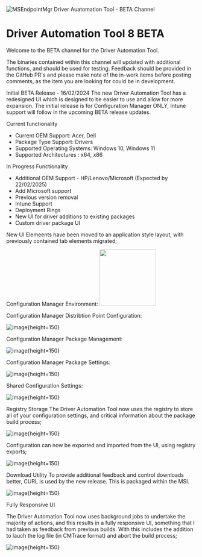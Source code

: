 ![MSEndpointMgr Driver Auatomation Tool - BETA Channel](https://msendpointmgr.com/wp-content/uploads/DAT/DAT1.jpg)

# Driver Automation Tool 8 BETA

Welcome to the BETA channel for the Driver Automation Tool.

The binaries contained within this channel will updated with additional functions, and should be used for testing. Feedback should be provided in the GitHub PR's and please make note of the in-work items before posting comments, as the item you are looking for could be in development.

Initial BETA Release - 16/02/2024
The new Driver Automation Tool has a redesigned UI which is designed to be easier to use and allow for more expansion. The initial release is for Configuration Manager ONLY, Intune support will follow in the upcoming BETA release updates. 

Current functionality
- Current OEM Support: Acer, Dell
- Package Type Support: Drivers
- Supported Operating Systems: Windows 10, Windows 11
- Supported Architectures : x64, x86

In Progress Functionality
- Additional OEM Support - HP/Lenovo/Microsoft (Expected by 22/02/2025)
- Add Microsoft support 
- Previous version removal 
- Intune Support
- Deployment Rings
- New UI for driver additions to existing packages
- Custom driver package UI

New UI
Elemeents have been moved to an application style layout, with previously contained tab elements migrated;

Configuration Manager Environment:
<img src="[http://....jpg](https://github.com/user-attachments/assets/1ba85731-6a47-4b14-8942-16b3f5cd8365)" height="150" />


Configuration Manager Distribtion Point Configuration:

![image](https://github.com/user-attachments/assets/c95bf097-ce65-4a70-9ead-eafcc518da80){height=150}

Configuration Manager Package Management:

![image](https://github.com/user-attachments/assets/110b948e-1a77-40e5-8f32-ee1aacf2561d){height=150}

Configuration Manager Package Settings:

![image](https://github.com/user-attachments/assets/709638f8-5e58-4d04-9908-62d1fcbeefe3){height=150}

Shared Configuration Settings:

![image](https://github.com/user-attachments/assets/36fce782-0bf7-41fa-bd16-fde9361130c8){height=150}

Registry Storage
The Driver Automation Tool now uses the registry to store all of your configuration settings, and critical information about the package build process;

![image](https://github.com/user-attachments/assets/b3977d45-1492-4636-bf1d-236a4160af8d){height=150}


Configuration can now be exported and imported from the UI, using registry exports;

![image](https://github.com/user-attachments/assets/4b7eddbd-002c-4597-a4b6-4d8ae01562e0){height=150}

Download Utility
To provide additional feedback and control downloads better, CURL is used by the new release. This is packaged within the MSI.

![image](https://github.com/user-attachments/assets/dd487337-d489-45fd-9b54-a039e29e8fbf){height=150}

Fully Responsive UI

The Driver Automation Tool now uses background jobs to undertake the majority of actions, and this results in a fully responsive UI, something that I had taken as feedback from previous builds. With this includes the addition to lauch the log file (in CMTrace format) and abort the build process;

![image](https://github.com/user-attachments/assets/6c31e337-159e-42fa-b689-ff2abb834079){height=150}












